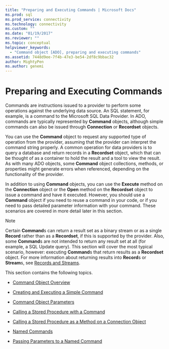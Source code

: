 ```yaml
---
title: "Preparing and Executing Commands | Microsoft Docs"
ms.prod: sql
ms.prod_service: connectivity
ms.technology: connectivity
ms.custom: ""
ms.date: "01/19/2017"
ms.reviewer: ""
ms.topic: conceptual
helpviewer_keywords: 
  - "Command object [ADO], preparing and executing commands"
ms.assetid: 7448d9ee-7f4b-47e3-be54-2df8c9bbac32
author: MightyPen
ms.author: genemi
---
```

# Preparing and Executing Commands
Commands are instructions issued to a provider to perform some operations against the underlying data source. An SQL statement, for example, is a command to the Microsoft SQL Data Provider. In ADO, commands are typically represented by **Command** objects, although simple commands can also be issued through **Connection** or **Recordset** objects.  
  
 You can use the **Command** object to request any supported type of operation from the provider, assuming that the provider can interpret the command string properly. A common operation for data providers is to query a database and return records in a **Recordset** object, which that can be thought of as a container to hold the result and a tool to view the result. As with many ADO objects, some **Command** object collections, methods, or properties might generate errors when referenced, depending on the functionality of the provider.  
  
 In addition to using **Command** objects, you can use the **Execute** method on the **Connection** object or the **Open** method on the **Recordset** object to issue a command and have it executed. However, you should use a **Command** object if you need to reuse a command in your code, or if you need to pass detailed parameter information with your command. These scenarios are covered in more detail later in this section.  
  
> [!NOTE]
>  Certain **Command**s can return a result set as a binary stream or as a single **Record** rather than as a **Recordset**, if this is supported by the provider. Also, some **Command**s are not intended to return any result set at all (for example, a SQL Update query). This section will cover the most typical scenario, however: executing **Command**s that return results as a **Recordset** object. For more information about returning results into **Record**s or **Stream**s, see [Records and Streams](../../../ado/guide/data/records-and-streams.md).  
  
 This section contains the following topics.  
  
-   [Command Object Overview](../../../ado/guide/data/command-object-overview.md)  
  
-   [Creating and Executing a Simple Command](../../../ado/guide/data/creating-and-executing-a-simple-command.md)  
  
-   [Command Object Parameters](../../../ado/guide/data/command-object-parameters.md)  
  
-   [Calling a Stored Procedure with a Command](../../../ado/guide/data/calling-a-stored-procedure-with-a-command.md)  
  
-   [Calling a Stored Procedure as a Method on a Connection Object](../../../ado/guide/data/calling-a-stored-procedure-as-a-method-on-a-connection-object.md)  
  
-   [Named Commands](../../../ado/guide/data/named-commands.md)  
  
-   [Passing Parameters to a Named Command](../../../ado/guide/data/passing-parameters-to-a-named-command.md)
